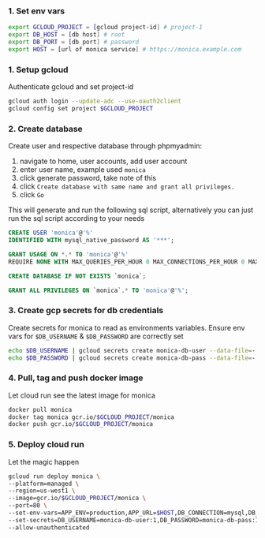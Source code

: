 ### 1. Set env vars

```sh
export GCLOUD_PROJECT = [gcloud project-id] # project-1
export DB_HOST = [db host] # root
export DB_PORT = [db port] # password
export HOST = [url of monica service] # https://monica.example.com
```


### 1. Setup gcloud

Authenticate gcloud and set project-id

```sh
gcloud auth login --update-adc --use-oauth2client
gcloud config set project $GCLOUD_PROJECT
```

### 2. Create database

Create user and respective database through phpmyadmin:
1. navigate to home, user accounts, add user account
2. enter user name, example used `monica`
3. click generate password, take note of this
4. click `Create database with same name and grant all privileges.`
5. click `Go`

This will generate and run the following sql script, alternatively you can just run the sql script according to your needs

```sql
CREATE USER 'monica'@'%'
IDENTIFIED WITH mysql_native_password AS '***';

GRANT USAGE ON *.* TO 'monica'@'%'
REQUIRE NONE WITH MAX_QUERIES_PER_HOUR 0 MAX_CONNECTIONS_PER_HOUR 0 MAX_UPDATES_PER_HOUR 0 MAX_USER_CONNECTIONS 0;

CREATE DATABASE IF NOT EXISTS `monica`;

GRANT ALL PRIVILEGES ON `monica`.* TO 'monica'@'%';
```

### 3. Create gcp secrets for db credentials

Create secrets for monica to read as environments variables. Ensure env vars for `$DB_USERNAME` & `$DB_PASSWORD` are correctly set

```sh
echo $DB_USERNAME | gcloud secrets create monica-db-user --data-file=-
echo $DB_PASSWORD | gcloud secrets create monica-db-pass --data-file=-
```

### 4. Pull, tag and push docker image

Let cloud run see the latest image for monica

```sh
docker pull monica
docker tag monica gcr.io/$GCLOUD_PROJECT/monica
docker push gcr.io/$GCLOUD_PROJECT/monica
```

### 5. Deploy cloud run

Let the magic happen

```sh
gcloud run deploy monica \
--platform=managed \
--region=us-west1 \
--image=gcr.io/$GCLOUD_PROJECT/monica \
--port=80 \
--set-env-vars=APP_ENV=production,APP_URL=$HOST,DB_CONNECTION=mysql,DB_DATABASE=$DB_DATABASE,DB_HOST=$DB_HOST,DB_PORT=$DB_PORT \
--set-secrets=DB_USERNAME=monica-db-user:1,DB_PASSWORD=monica-db-pass:1 \
--allow-unauthenticated
```
